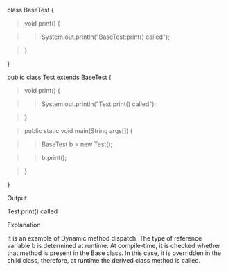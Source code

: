 class BaseTest {

>void print() {

>>System.out.println(\"BaseTest:print() called\");

>}

}

public class Test extends BaseTest {

>void print() {

>>System.out.println(\"Test:print() called\");

>}

>public static void main(String args\[\]) {

>>BaseTest b = new Test();

>>b.print();

>}

}

Output

Test:print() called

Explanation

It is an example of Dynamic method dispatch. The type of reference
variable b is determined at runtime. At compile-time, it is checked
whether that method is present in the Base class. In this case, it is
overridden in the child class, therefore, at runtime the derived class
method is called.